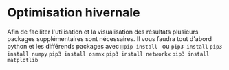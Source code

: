 # Optimisation hivernale

Afin de faciliter l'utilisation et la visualisation des résultats plusieurs packages supplémentaires sont nécessaires.
Il vous faudra tout d'abord python et les différends packages avec ```pip install ``` ou ```pip3 install```
```pip3 install numpy```
```pip3 install osmnx```
```pip3 install networkx```
```pip3 install matplotlib```

